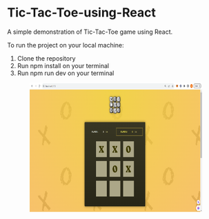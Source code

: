 # Tic-Tac-Toe-using-React

A simple demonstration of Tic-Tac-Toe game using React.

To run the project on your local machine:
1) Clone the repository
2) Run npm install on your terminal
3) Run npm run dev on your terminal

<p align="center">
  <img width="400" height="300" src="src/UI.png">
</p>
